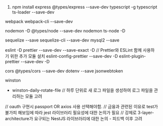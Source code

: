 1. npm install
express
@types/express --save-dev
typescript -g
typescript ts-loader --save-dev

webpack webpack-cli --save-dev

nodemon -D
@types/node --save-dev
nodemon ts-node -D

sequelize --save
sequelize-cli --save-dev
mysql2 --save 

eslint -D
prettier --save-dev --save-exact -D
// Prettier와 ESLint 함께 사용하기 위한 추가 모듈 설치
eslint-config-prettier --save-dev -D
eslint-plugin-prettier --save-dev -D

cors
@types/cors --save-dev
dotenv --save
jsonwebtoken

winston
+ winston-daily-rotate-file // 하루 단위로 새 로그 파일을 생성하여 로그 파일을 관리하는 모듈 고려

// oauth 구현시 passport OR axios 사용 선택해야함.
// 금융과 관련된 이유로 test가 불가피 해보임에 따라 jest 라이브러리 필요성에 대한 논의가 필요
// 강제로 3-layer-architecture가 요구되는 NestJS 라이브러리에 대한 논의 - 피드백 이후 고려